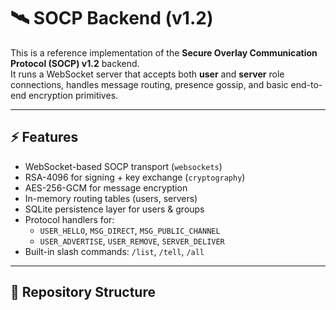 # 🛰️ SOCP Backend (v1.2)

This is a reference implementation of the **Secure Overlay Communication Protocol (SOCP) v1.2** backend.  
It runs a WebSocket server that accepts both **user** and **server** role connections, handles message routing, presence gossip, and basic end-to-end encryption primitives.

---

## ⚡ Features

- WebSocket-based SOCP transport (`websockets`)
- RSA-4096 for signing + key exchange (`cryptography`)
- AES-256-GCM for message encryption
- In-memory routing tables (users, servers)
- SQLite persistence layer for users & groups
- Protocol handlers for:
  - `USER_HELLO`, `MSG_DIRECT`, `MSG_PUBLIC_CHANNEL`
  - `USER_ADVERTISE`, `USER_REMOVE`, `SERVER_DELIVER`
- Built-in slash commands: `/list`, `/tell`, `/all`

---

## 🧩 Repository Structure
